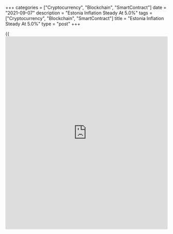 +++
categories = ["Cryptocurrency", "Blockchain", "SmartContract"]
date = "2021-09-07"
description = "Estonia Inflation Steady At 5.0%"
tags = ["Cryptocurrency", "Blockchain", "SmartContract"]
title = "Estonia Inflation Steady At 5.0%"
type = "post"
+++

{{<iframe id="large-banner" src="https://www.bounty.group/#slide=3.0" width="100%" height="600" scrolling="no" style="border: 0px solid rgb(216, 221, 230); border-radius: 3px;">}}

Estonia's consumer prices remained stable in August, data from
Statistics Estonia showed on Tuesday.

The consumer price index rose 5.0 percent year-on-year in August, same
as in July.

The latest inflation was mainly due to higher prices of housing
services.

"The electricity that reached homes was 38.8 percent and rent 13.5
percent more expensive," Viktoria Trasanov, leading analyst at
Statistics Estonia, said.

Prices for petrol increased 15.7 percent and diesel prices rose 22.7
percent.

On a monthly basis, consumer prices gained 0.7 percent in August, after
a 1.1 percent rise in the previous month.

For comments and feedback [contact](https://www.playgroundfx.com/contact/): editorial@rtt[news](https://www.letsplayfx.com/blog/forex-news-website/).com

[Economic News][1]

 **What parts of the world are seeing the best (and worst) economic
performances lately? Click[here][2] to check out our [Econ Scorecard][2]
and find out! See up-to-the-moment [ranking](https://www.playgroundfx.com/blog/crypto-exchange-ranking/)s for the best and worst
performers in [GDP][3], [unemployment rate][4], [inflation][5] and much
more.**

   1. www.rtt[news](https://www.letsplayfx.com/blog/forex-news-website/).com/Content/EconomicNews.aspx
   2. www.rtt[news](https://www.letsplayfx.com/blog/forex-news-website/).com/economic-scorecard/world-rank/unemployment-rate/highest-performance.aspx
   3. www.rtt[news](https://www.letsplayfx.com/blog/forex-news-website/).com/economic-scorecard/world-rank/GDP/highest-performance.aspx
   4. www.rtt[news](https://www.letsplayfx.com/blog/forex-news-website/).com/economic-scorecard/world-rank/unemployment-rate/lowest-performance.aspx
   5. www.rtt[news](https://www.letsplayfx.com/blog/forex-news-website/).com/economic-scorecard/world-rank/CPI/highest-performance.aspx